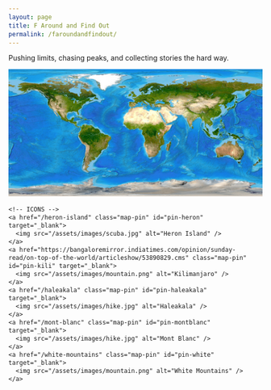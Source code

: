 ```yaml
---
layout: page
title: F Around and Find Out
permalink: /faroundandfindout/
---
```


Pushing limits, chasing peaks, and collecting stories the hard way.

<style>
  .map-pin {
    position: absolute;
    width: 32px;
    height: 32px;
    transform: translate(-50%, -100%);
    display: none;
    z-index: 10;
  }

  .map-pin img {
    width: 100%;
    height: auto;
  }
</style>

<div id="scroll-map-wrapper" style="height: 1000vh;">
  <div id="scroll-map" style="position: relative; height: 100vh;">
    <img id="map-img" src="/assets/images/world-map.jpg"
         style="width:2560px; height:auto; position:sticky; top:0; transform-origin: top left;" />

    <!-- ICONS -->
    <a href="/heron-island" class="map-pin" id="pin-heron" target="_blank">
      <img src="/assets/images/scuba.jpg" alt="Heron Island" />
    </a>
    <a href="https://bangaloremirror.indiatimes.com/opinion/sunday-read/on-top-of-the-world/articleshow/53890829.cms" class="map-pin" id="pin-kili" target="_blank">
      <img src="/assets/images/mountain.png" alt="Kilimanjaro" />
    </a>
    <a href="/haleakala" class="map-pin" id="pin-haleakala" target="_blank">
      <img src="/assets/images/hike.jpg" alt="Haleakala" />
    </a>
    <a href="/mont-blanc" class="map-pin" id="pin-montblanc" target="_blank">
      <img src="/assets/images/hike.jpg" alt="Mont Blanc" />
    </a>
    <a href="/white-mountains" class="map-pin" id="pin-white" target="_blank">
      <img src="/assets/images/mountain.png" alt="White Mountains" />
    </a>
  </div>
</div>

<script src="https://cdnjs.cloudflare.com/ajax/libs/gsap/3.11.5/gsap.min.js"></script>
<script src="https://cdnjs.cloudflare.com/ajax/libs/gsap/3.11.5/ScrollTrigger.min.js"></script>

<script>
gsap.registerPlugin(ScrollTrigger);

const map = document.getElementById("map-img");
const pins = {
  heron: document.getElementById("pin-heron"),
  kili: document.getElementById("pin-kili"),
  haleakala: document.getElementById("pin-haleakala"),
  montblanc: document.getElementById("pin-montblanc"),
  white: document.getElementById("pin-white")
};

// Natural size of your image
const naturalWidth = 2560;

function getScaleFactor() {
  return map.clientWidth / naturalWidth;
}

function setPinPositions() {
  const scale = getScaleFactor();
  pins.heron.style.left = `${2159 * scale}px`;
  pins.heron.style.top = `${655 * scale}px`;

  pins.kili.style.left = `${1544 * scale}px`;
  pins.kili.style.top = `${661 * scale}px`;

  pins.haleakala.style.left = `${170 * scale}px`;
  pins.haleakala.style.top = `${482 * scale}px`;

  pins.montblanc.style.left = `${1343 * scale}px`;
  pins.montblanc.style.top = `${313 * scale}px`;

  pins.white.style.left = `${772 * scale}px`;
  pins.white.style.top = `${329 * scale}px`;
}

window.addEventListener("load", () => {
  map.addEventListener("load", () => {
    setPinPositions();
    buildTimeline(); // build once image is fully loaded and dimensions are correct
  });

  // Fallback: if the image is already cached
  if (map.complete) {
    setPinPositions();
    buildTimeline();
  }
});

window.addEventListener("resize", () => {
  setPinPositions();
  ScrollTrigger.getAll().forEach(t => t.kill()); // Remove old timeline
  buildTimeline(); // Rebuild with new dimensions
});


function buildTimeline() {
  const scale = getScaleFactor();
  const zooms = [
    { pin: pins.heron, x: -2159 * scale, y: -655 * scale, scale: 6.5 },
    { pin: pins.kili, x: -1544 * scale, y: -661 * scale, scale: 6.5 },
    { pin: pins.haleakala, x: -170 * scale, y: -482 * scale, scale: 7 },
    { pin: pins.montblanc, x: -1343 * scale, y: -313 * scale, scale: 6.5 },
    { pin: pins.white, x: -772 * scale, y: -329 * scale, scale: 6.5 }
  ];

  const tl = gsap.timeline({
    scrollTrigger: {
      trigger: "#scroll-map-wrapper",
      start: "top top",
      end: "bottom top",
      scrub: true,
      pin: "#scroll-map",
      anticipatePin: 1
    }
  });

  // Build the animation loop
  zooms.forEach((z, i) => {
    const base = i * 2;

    // Zoom in to location
    tl.to(map, {
      scale: z.scale,
      x: z.x,
      y: z.y,
      duration: 1
    }, base);

    // Show icon during zoom range
    tl.set(z.pin, { display: "block" }, base + 0.3);
    tl.set(z.pin, { display: "none" }, base + 1);

    // Zoom back out before next
    tl.to(map, {
      scale: 1,
      x: 0,
      y: 0,
      duration: 1
    }, base + 1);
  });
}
</script>
